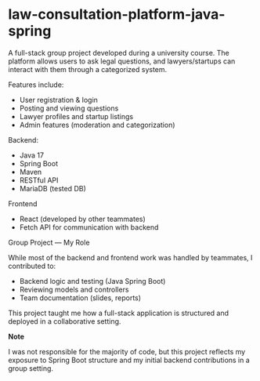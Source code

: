# law-consultation-platform-java-spring
A full-stack group project developed during a university course.   The platform allows users to ask legal questions, and lawyers/startups can interact with them through a categorized system.

Features include:
- User registration & login
- Posting and viewing questions
- Lawyer profiles and startup listings
- Admin features (moderation and categorization)

Backend:
- Java 17
- Spring Boot
- Maven
- RESTful API
- MariaDB (tested DB)

Frontend
- React (developed by other teammates)
- Fetch API for communication with backend

Group Project — My Role

While most of the backend and frontend work was handled by teammates, I contributed to:
- Backend logic and testing (Java Spring Boot)
- Reviewing models and controllers
- Team documentation (slides, reports)

This project taught me how a full-stack application is structured and deployed in a collaborative setting.

**Note**

I was not responsible for the majority of code, but this project reflects my exposure to Spring Boot structure and my initial backend contributions in a group setting.
